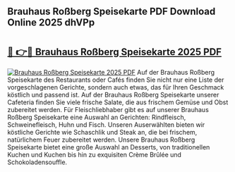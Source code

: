 ## Brauhaus Roßberg Speisekarte PDF Download Online 2025 dhVPp

# <h2><a href="http://gcb7cv.nevu.top/?p=Brauhaus+Ro%c3%9fberg+Speisekarte">🔗 👉🔴 Brauhaus Roßberg Speisekarte 2025 PDF</a></h2>

[![Brauhaus Roßberg Speisekarte 2025 PDF](https://i.imgur.com/dBaPXMq.png)](http://gcb7cv.nevu.top/?p=Brauhaus+Ro%c3%9fberg+Speisekarte)
Auf der Brauhaus Roßberg Speisekarte des Restaurants oder Cafés finden Sie nicht nur eine Liste der vorgeschlagenen Gerichte, sondern auch etwas, das für Ihren Geschmack köstlich und passend ist. Auf der Brauhaus Roßberg Speisekarte unserer Cafeteria finden Sie viele frische Salate, die aus frischem Gemüse und Obst zubereitet werden. Für Fleischliebhaber gibt es auf unserer Brauhaus Roßberg Speisekarte eine Auswahl an Gerichten: Rindfleisch, Schweinefleisch, Huhn und Fisch. Unseren Auserwählten bieten wir köstliche Gerichte wie Schaschlik und Steak an, die bei frischem, natürlichem Feuer zubereitet werden. Unsere Brauhaus Roßberg Speisekarte bietet eine große Auswahl an Desserts, von traditionellen Kuchen und Kuchen bis hin zu exquisiten Crème Brûlée und Schokoladensouffle.
